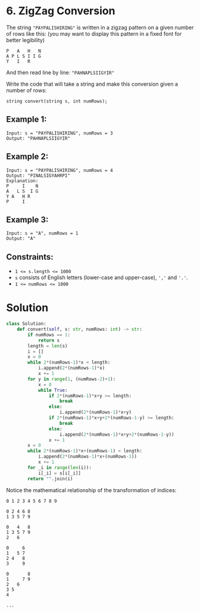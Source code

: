 # 6. ZigZag Conversion

The string `"PAYPALISHIRING"` is written in a zigzag pattern on a given number of rows like this: (you may want to display this pattern in a fixed font for better legibility)

```
P   A   H   N
A P L S I I G
Y   I   R
```

And then read line by line: `"PAHNAPLSIIGYIR"`

Write the code that will take a string and make this conversion given a number of rows:

```
string convert(string s, int numRows);
```

## Example 1:
```
Input: s = "PAYPALISHIRING", numRows = 3
Output: "PAHNAPLSIIGYIR"
```

## Example 2:
```
Input: s = "PAYPALISHIRING", numRows = 4
Output: "PINALSIGYAHRPI"
Explanation:
P     I    N
A   L S  I G
Y A   H R
P     I
```

## Example 3:
```
Input: s = "A", numRows = 1
Output: "A"
```

## Constraints:
- `1 <= s.length <= 1000`
- `s` consists of English letters (lower-case and upper-case), `','` and `'.'`.
- `1 <= numRows <= 1000`

# Solution
```python
class Solution:
    def convert(self, s: str, numRows: int) -> str:
        if numRows == 1:
            return s
        length = len(s)
        i = []
        x = 0
        while 2*(numRows-1)*x < length:
            i.append(2*(numRows-1)*x)
            x += 1
        for y in range(1, (numRows-2)+1):
            x = 0
            while True:
                if 2*(numRows-1)*x+y >= length:
                    break
                else:
                    i.append(2*(numRows-1)*x+y)
                if 2*(numRows-1)*x+y+2*(numRows-1-y) >= length:
                    break
                else:
                    i.append(2*(numRows-1)*x+y+2*(numRows-1-y))
                x += 1
        x = 0
        while 2*(numRows-1)*x+(numRows-1) < length:
            i.append(2*(numRows-1)*x+(numRows-1))
            x += 1
        for _i in range(len(i)):
            i[_i] = s[i[_i]]
        return "".join(i)
```

Notice the mathematical relationship of the transformation of indices:

```
0 1 2 3 4 5 6 7 8 9

0 2 4 6 8
1 3 5 7 9

0   4   8
1 3 5 7 9
2   6

0     6
1   5 7
2 4   8
3     9

0       8
1     7 9
2   6
3 5
4

...
```

